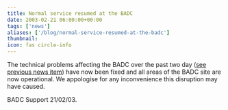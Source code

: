 ```yaml
---
title: Normal service resumed at the BADC
date: 2003-02-21 06:00:00+00:00
tags: ['news']
aliases: ['/blog/normal-service-resumed-at-the-badc']
thumbnail: 
icon: fas circle-info
---
```




The technical problems affecting the BADC over the past two day 
([see previous news
item](030219.html)) have now been fixed
and all areas of the BADC site are now operational. We appologise for any inconvenience
this disruption may have caused.



 

BADC Support 21/02/03.


 


